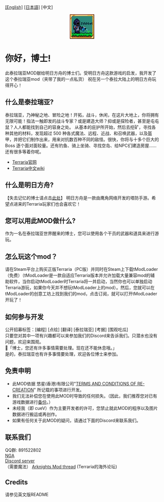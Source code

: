 [[English]](README.md) [[日本語]](README_JP.md) [中文]

<p align="center" >
<img src="icon.png"/>
</p>

# 你好，博士!
此泰拉瑞亚MOD献给明日方舟的博士们。受明日方舟这款游戏的启发，我开发了这个泰拉瑞亚mod（夹带了我的一点私货）
祝在另一个泰拉大陆上的明日方舟玩得开心！

## 什么是泰拉瑞亚?
泰拉瑞亚，乃神秘之地、冒险之地！开拓，战斗，休闲，在这片大地上，你将拥有无限可能！指法一触即发的战斗专家？或是建造大师？抑或是探险者，甚至是屯屯鼠？人人都能找到自己的容身之处。
从基本的庇护所开始，然后去挖矿，寻找各种其他的材料，发现超过 500 种各式魔法、远程、近战、和召唤武器，以及盔甲，并把它们制作出来，用来对抗数百种不同的敌怪。很快，你将与十多个巨大的 Boss 逐个面对面较量。还有钓鱼、骑上坐骑、寻找空岛、给NPC们建造房屋……还有很多等着你呢。
- [Terraria官网](https://www.terraria.org)
- [Terraria中文wiki](https://terraria.wiki.gg/zh/wiki/Terraria_Wiki?variant=zh)

## 什么是明日方舟?
【失去记忆的博士请点击[此处](https://ak.hypergryph.com)】
明日方舟是一款由鹰角网络开发的塔防手游。希望点进来的Terraria玩家们也会喜欢它！

## 您可以用此MOD做什么?
作为一名在泰拉瑞亚世界醒来的博士，您可以使用各个干员的武器和道具来进行游玩。

## 怎么玩这个mod？
请在Steam平台上购买正版Terraria（PC版）并同时在Steam上下载tModLoader（免费）（tModLoader是一款自适应Terraria版本并允许加载大量兼容mod的辅助软件，当你启动tModLoader时Terraria将一并启动，当然你也可以单独启动Terraria游玩，如果你今天并不想玩tModLoader上的mod）。然后，您就可以在tModLoader的创意工坊上找到我们的mod，点击订阅，就可以打开tModLoader开玩了！

## 如何参与开发
公开招募标签：[编程] [点绘] [翻译] [泰拉瑞亚] [考据] [围观吃瓜]<br>
只要您对其中一项有兴趣都可以来参加我们的Discord来告诉我们。只潜水也没有问题，欢迎来围观。<br>
🐰「博士，您还有许多事情需要处理。现在还不能休息哦。」<br>
是的，泰拉瑞亚也有许多事情要处理，欢迎各位博士来参加。<br>

## 免责申明
- 此MOD依据 悠星(香港)有限公司"[TERMS AND CONDITIONS OF RE-CREATION](https://www.arknights.global/fankit/guidelines)" 所记载的事项进行开发。
- 我们无法补偿您在使用此MOD时导致的任何损失。（因此，我们推荐您对已有游戏数据进行[备份](https://github.com/tModLoader/tModLoader/wiki/Basic-tModLoader-Usage-Guide#world-and-player-backups)。）
- 未经我（即 cueV）作为主要开发者的许可，您禁止就此MOD的程序以及图片数据进行搬运或再创作。
- 如果有任何关于此MOD的疑问，请通过下面的Discord来联系我们。

## 联系我们
QQ群: 891522802<br>
[NGA](https://bbs.nga.cn/read.php?tid=37145011&_ff=805)<br>
[Discord server](https://discord.gg/XKM2jeS9hY)<br>（需要魔法）
[Arknights Mod thread](https://forums.terraria.org/index.php?threads/arknights-mod.117651/) (Terraria的海外论坛)

## Credits
请参见英文版README
